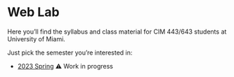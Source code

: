 # Web Lab

Here you’ll find the syllabus and class material for CIM 443/643 students at University of Miami. 

Just pick the semester you’re interested in:

- [2023 Spring](2023/spring/) ⚠️ Work in progress
